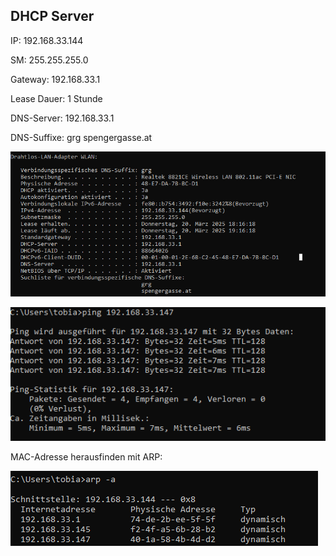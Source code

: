 ## DHCP Server 
IP: 192.168.33.144

SM: 255.255.255.0

Gateway: 192.168.33.1

Lease Dauer: 1 Stunde

DNS-Server: 192.168.33.1

DNS-Suffixe: grg spengergasse.at


![IP-Konfiguration Bild](img/image-1.png)

![Ping Bild](img/image.png)


MAC-Adresse herausfinden mit ARP:

![MAC-Adresse](img/image-2.png)